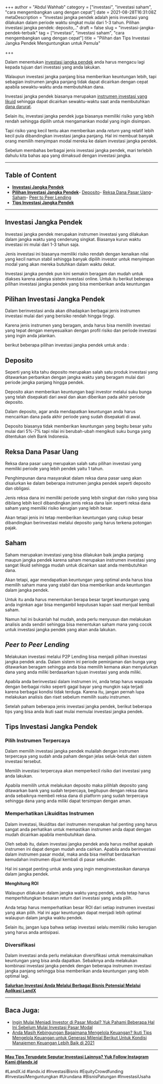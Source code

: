 +++
author = "Abdul Wahhab"
category = ["investasi", "investasi saham", "cara mengembangkan uang dengan cepat"]
date = 2021-08-28T16:31:08Z
metaDescription = "Investasi jangka pendek adalah jenis investasi yang dilakukan dalam periode waktu singkat mulai dari 1-3 tahun. Pilihan investasi jangka pendek: deposito,.."
draft = false
slug = "investasi-jangka-pendek-terbaik"
tag = ["investasi", "investasi saham", "cara mengembangkan uang dengan cepat"]
title = "Pilihan dan Tips Investasi Jangka Pendek Menguntungkan untuk Pemula"

+++


Dalam menentukan [investasi jangka pendek](https://landx.id/) anda harus mengacu lagi kepada tujuan dari investasi yang anda lakukan.

Walaupun investasi jangka panjang bisa memberikan keuntungan lebih, tapi sebagian instrumen jangka panjang tidak dapat dicairkan dengan cepat apabila sewaktu-waktu anda membutuhkan dana.

Investasi jangka pendek biasanya merupakan [instrumen investasi yang likuid](https://landx.id/) sehingga dapat dicairkan sewaktu-waktu saat anda membutuhkan [dana darurat](https://landx.id/).

Selain itu, investasi jangka pendek juga biasanya memiliki risiko yang lebih rendah sehingga dipilih untuk mengamankan modal yang ingin disimpan.

Tapi risiko yang kecil tentu akan memberikan anda _return_ yang relatif lebih kecil pula dibandingkan investasi jangka panjang. Hal ini membuat banyak orang memilih menyimpan modal mereka ke dalam investasi jangka pendek.

Sebelum membahas berbagai jenis investasi jangka pendek, mari terlebih dahulu kita bahas apa yang dimaksud dengan investasi jangka.

---

## **Table of Content**

* [**Investasi Jangka Pendek**](https://landx.id/blog/4-pilihan-investasi-jangka-pendek-dan-tips-investasi-jangka-pendek-yang-menguntungkan/#investasi-jangka-pendek)
* [**Pilihan Investasi Jangka Pendek**](https://landx.id/blog/4-pilihan-investasi-jangka-pendek-dan-tips-investasi-jangka-pendek-yang-menguntungkan/#pilihan-investasi-jangka-pendek)- [Deposito](https://landx.id/blog/4-pilihan-investasi-jangka-pendek-dan-tips-investasi-jangka-pendek-yang-menguntungkan/#deposito)- [Reksa Dana Pasar Uang](https://landx.id/blog/4-pilihan-investasi-jangka-pendek-dan-tips-investasi-jangka-pendek-yang-menguntungkan/#reksa-dana-pasar-uang)- [Saham](https://landx.id/blog/4-pilihan-investasi-jangka-pendek-dan-tips-investasi-jangka-pendek-yang-menguntungkan/#saham)- [Peer to Peer Lending](https://landx.id/blog/4-pilihan-investasi-jangka-pendek-dan-tips-investasi-jangka-pendek-yang-menguntungkan/#peer-to-peer-lending)
* [**Tips Investasi Jangka Pendek**](https://landx.id/blog/4-pilihan-investasi-jangka-pendek-dan-tips-investasi-jangka-pendek-yang-menguntungkan/#tips-investasi-jangka-pendek)

---

## **Investasi Jangka Pendek**

Investasi jangka pendek merupakan instrumen investasi yang dilakukan dalam jangka waktu yang cenderung singkat. Biasanya kurun waktu investasi ini mulai dari 1-3 tahun saja.

Jenis investasi ini biasanya memiliki risiko rendah dengan kenaikan nilai yang kecil namun stabil sehingga banyak dipilih investor untuk menyimpan modal yang akan mereka butuhkan dalam waktu dekat.

Investasi jangka pendek pun kini semakin beragam dan mudah untuk diakses karena adanya sistem investasi online. Untuk itu berikut beberapa pilihan investasi jangka pendek yang bisa memberikan anda keuntungan

## **Pilihan Investasi Jangka Pendek**

Dalam berinvestasi anda akan dihadapkan berbagai jenis instrumen investasi mulai dari yang berisiko rendah hingga tinggi.

Karena jenis instrumen yang beragam, anda harus bisa memilih investasi yang tepat dengan menyesuaikan dengan profil risiko dan periode investasi yang ingin anda jalankan.

berikut beberapa pilihan investasi jangka pendek untuk anda :

## **Deposito**

Seperti yang kita tahu deposito merupakan salah satu produk investasi yang ditawarkan perbankan dengan jangka waktu yang beragam mulai dari periode jangka panjang hingga pendek.

Deposito akan memberikan keuntungan bagi investor melalui suku bunga yang telah disepakati dari awal dan akan diberikan pada akhir periode deposito.

Dalam deposito, agar anda mendapatkan keuntungan anda harus mencairkan dana pada akhir periode yang sudah disepakati di awal.

Deposito biasanya tidak memberikan keuntungan yang begitu besar yaitu mulai dari 5%-7% tapi nilai ini berubah-ubah mengikuti suku bunga yang ditentukan oleh Bank Indonesia.

## **Reksa Dana Pasar Uang**

Reksa dana pasar uang merupakan salah satu pilihan investasi yang memiliki periode yang lebih pendek yaitu 1 tahun.

Penghimpunan dana masyarakat dalam reksa dana pasar uang akan disalurkan ke dalam beberapa instrumen jangka pendek seperti deposito dan obligasi.

Jenis reksa dana ini memiliki periode yang lebih singkat dan risiko yang bisa dibilang lebih kecil dibandingkan jenis reksa dana lain seperti reksa dana saham yang memiliki risiko kerugian yang lebih besar.

Akan tetapi jenis ini tetap memberikan keuntungan yang cukup besar dibandingkan berinvestasi melalui deposito yang harus terkena potongan pajak.

## **Saham**

Saham merupakan investasi yang bisa dilakukan baik jangka panjang maupun jangka pendek karena saham merupakan instrumen investasi yang sangat likuid sehingga mudah untuk dicairkan saat anda membutuhkan dana.

Akan tetapi, agar mendapatkan keuntungan yang optimal anda harus bisa memilih saham mana yang stabil dan bisa memberikan anda keuntungan dalam jangka pendek.

Untuk itu anda harus menentukan berapa besar target keuntungan yang anda inginkan agar bisa mengambil keputusan kapan saat menjual kembali saham.

Namun hal ini bukanlah hal mudah, anda perlu menyusun dan melakukan analisis anda sendiri sehingga bisa menentukan saham mana yang cocok untuk investasi jangka pendek yang akan anda lakukan.

## _**Peer to Peer Lending**_

Melakukan investasi melalui P2P Lending bisa menjadi pilihan investasi jangka pendek anda. Dalam sistem ini periode peminjaman dan bunga yang ditawarkan beragam sehingga anda bisa memilih kemana akan menyalurkan dana yang anda miliki berdasarkan tujuan investasi yang anda miliki.

Apabila anda berinvestasi dalam instrumen ini, anda tetap harus waspada dengan berbagai risiko seperti gagal bayar yang mungkin saja terjadi karena berbagai kondisi tidak terduga. Karena itu, jangan pernah lupa melakukan analisis dan riset sebelum memilih suatu instrumen.

Setelah paham beberapa jenis investasi jangka pendek, berikut beberapa tips yang bisa anda ikuti saat mulai memulai investasi jangka pendek.

## **Tips Investasi Jangka Pendek**

### **Pilih Instrumen Terpercaya**

Dalam memilih investasi jangka pendek mulailah dengan instrumen terpercaya yang sudah anda paham dengan jelas seluk-beluk dari sistem investasi tersebut.

Memilih investasi terpercaya akan memperkecil risiko dari investasi yang anda lakukan.

Apabila memilih untuk melakukan deposito maka pilihlah deposito yang ditawarkan bank yang sudah terpercaya, begitupun dengan reksa dana anda sebaiknya membeli reksa dana di platform yang sudah terpercaya sehingga dana yang anda miliki dapat tersimpan dengan aman.

### **Memperhatikan Likuiditas Instrumen**

Dalam investasi, likuiditas dari instrumen merupakan hal penting yang harus sangat anda perhatikan untuk memastikan instrumen anda dapat dengan mudah dicairkan apabila membutuhkan dana.

Oleh sebab itu, dalam investasi jangka pendek anda harus melihat apakah instrumen ini dapat dengan mudah anda cairkan. Apabila anda berinvestasi dalam instrumen pasar modal, maka anda bisa melihat berdasarkan kemudahan instrumen dijual kembali di pasar sekunder.

Hal ini sangat penting untuk anda yang ingin menginvestasikan dananya dalam jangka pendek.

**Menghitung ROI**

Walaupun dilakukan dalam jangka waktu yang pendek, anda tetap harus memperhitungkan besaran return dari investasi yang anda pilih.

Anda tetap harus memperhatikan besar ROI dari setiap instrumen investasi yang akan pilih. Hal ini agar keuntungan dapat menjadi lebih optimal walaupun dalam jangka waktu pendek.

Selain itu, jangan lupa bahwa setiap investasi selalu memiliki risiko kerugian yang harus anda antisipasi.

### **Diversifikasi**

Dalam investasi anda perlu melakukan diversifikasi untuk memaksimalkan keuntungan yang bisa anda dapatkan. Sebaiknya anda melakukan kombinasi investasi jangka pendek dengan beberapa instrumen investasi jangka panjang sehingga bisa memberikan anda keuntungan yang lebih optimal lagi.

[**Salurkan Investasi Anda Melalui Berbagai Bisnis Potensial Melalui Aplikasi LandX**](https://landx.id/)

---

## **Baca Juga:**

* [Ingin Mulai Menjadi Investor di Pasar Modal? Yuk Pahami Beberapa Hal Ini Sebelum Mulai Investasi Pasar Modal](https://landx.id/blog/ingin-mulai-menjadi-investor-di-pasar-modal-yuk-pahami-beberapa-hal-ini-sebelum-mulai-investasi-pasar-modal/)
* [Anda Masih Kebingungan Bagaimana Mengelola  Keuangan? Ikuti Tips  Mengelola Keuangan untuk Generasi Milenial Berikut  Untuk Kondisi Manajemen Keuangan Lebih Baik di 2021](https://landx.id/blog/anda-masih-kebingungan-bagaimana-mengelola-keuangan-ikuti-tips-mengelola-keuangan-untuk-generasi-milenial-berikut-untuk-kondisi-manajemen-keuangan-lebih-baik-di-2021/)

---

[**Mau Tips Terupdate Seputar Investasi Lainnya? Yuk Follow Instagram Kami @landx.id**](https://www.instagram.com/landx.id/?utm_medium=copy_link)

‌#LandX.id    #landx.id    #InvestasiBisnis    #EquityCrowdfunding    #InvestasiMenguntungkan    #Urundana    #BisnisPatungan    #InvestasiUsaha

